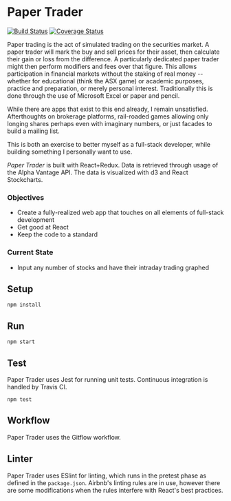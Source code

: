 # Paper Trader
[![Build Status](https://travis-ci.org/volsci/paper-trader-react.svg?branch=develop)](https://travis-ci.org/volsci/paper-trader-react)
[![Coverage Status](https://coveralls.io/repos/github/volsci/paper-trader-react/badge.svg?branch=develop)](https://coveralls.io/github/volsci/paper-trader-react?branch=develop)

Paper trading is the act of simulated trading on the securities market. A paper trader will mark the buy and sell prices for their asset, then calculate their gain or loss from the difference. A particularly dedicated paper trader might then perform modifiers and fees over that figure. This allows participation in financial markets without the staking of real money -- whether for educational (think the ASX game) or academic purposes, practice and preparation, or merely personal interest. Traditionally this is done through the use of Microsoft Excel or paper and pencil.

While there are apps that exist to this end already, I remain unsatisfied. Afterthoughts on brokerage platforms, rail-roaded games allowing only longing shares perhaps even with imaginary numbers, or just facades to build a mailing list.

This is both an exercise to better myself as a full-stack developer, while building something I personally want to use.

*Paper Trader* is built with React+Redux. Data is retrieved through usage of the Alpha Vantage API. The data is visualized with d3 and React Stockcharts.

### Objectives
* Create a fully-realized web app that touches on all elements of full-stack development
* Get good at React
* Keep the code to a standard

### Current State
* Input any number of stocks and have their intraday trading graphed

Setup
---

```
npm install
```

Run
---

```
npm start
```

Test
---
Paper Trader uses Jest for running unit tests. Continuous integration is handled by Travis CI.

```
npm test
```

Workflow
---
Paper Trader uses the Gitflow workflow.


Linter
---
Paper Trader uses ESlint for linting, which runs in the pretest phase as defined in the `package.json`. Airbnb's linting rules are in use, however there are some modifications when the rules interfere with React's best practices.
